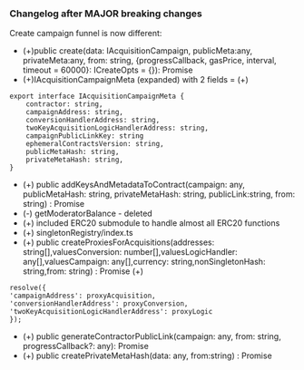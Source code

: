### Changelog after MAJOR breaking changes

Create campaign funnel is now different:

* (+)public create(data: IAcquisitionCampaign, publicMeta:any, privateMeta:any, from: string, {progressCallback, gasPrice, interval, timeout = 60000}: ICreateOpts = {}): Promise<IAcquisitionCampaignMeta>
* (+)IAcquisitionCampaignMeta (expanded) with 2 fields = 
(+)
```
export interface IAcquisitionCampaignMeta {
    contractor: string,
    campaignAddress: string,
    conversionHandlerAddress: string,
    twoKeyAcquisitionLogicHandlerAddress: string,
    campaignPublicLinkKey: string
    ephemeralContractsVersion: string,
    publicMetaHash: string,
    privateMetaHash: string,
}
```
* (+) public addKeysAndMetadataToContract(campaign: any, publicMetaHash: string, privateMetaHash: string, publicLink:string, from: string) : Promise<any>
* (-) getModeratorBalance - deleted
* (+) included ERC20 submodule to handle almost all ERC20 functions
* (+) singletonRegistry/index.ts
* (+) public createProxiesForAcquisitions(addresses: string[],valuesConversion: number[],valuesLogicHandler: any[],valuesCampaign: any[],currency: string,nonSingletonHash: string,from: string) : Promise<any> 
(+)
```
resolve({
'campaignAddress': proxyAcquisition,
'conversionHandlerAddress': proxyConversion,
'twoKeyAcquisitionLogicHandlerAddress': proxyLogic
});
```
* (+) public generateContractorPublicLink(campaign: any, from: string, progressCallback?: any): Promise<any>
* (+) public createPrivateMetaHash(data: any, from:string) : Promise<string>
